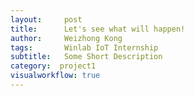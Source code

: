 ```yaml
---
layout:     post
title:      Let's see what will happen!
author:     Weizhong Kong
tags: 		Winlab IoT Internship
subtitle:   Some Short Description
category:  project1
visualworkflow: true
---
```


